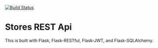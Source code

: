 [![Build Status](https://travis-ci.org/wenchao-mines/rest-api-test.svg?branch=master)](https://travis-ci.org/wenchao-mines/rest-api-test)

# Stores REST Api

This is built with Flask, Flask-RESTful, Flask-JWT, and Flask-SQLAlchemy.


 
